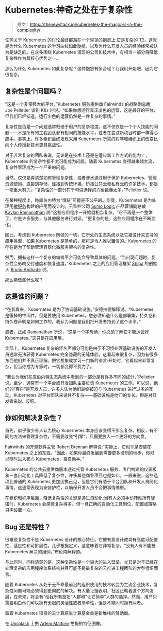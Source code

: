 # Kubernetes:神奇之处在于复杂性

> 原文：<https://thenewstack.io/kubernetes-the-magic-is-in-the-complexity/>

任何关于 Kubernetes 的讨论最终都落在一个常见的抱怨上:它是复杂的 T2。这就是为什么 Kubernetes 的学习曲线如此陡峭，以及为什么开发人员的经验经常被认为是缺乏的。在众多围绕 Kubernetes 涌现的公司和技术中，有相当一部分将降低复杂性作为其核心优势之一。

那么为什么 Kubernetes 如此复杂呢？这种抱怨有多合理？让我们开始吧，因为它很复杂。

## **复杂性是个问题吗？**

“这是一个非常强大的平台，”Kubernetes 服务提供商 Fairwinds 的战略副总裁 Joe Pelletier 谈到 K8s 时说。“如果你想运行真正出色的运营，这是最好的平台，但我们已经知道，运行出色的运营仍然是一件复杂的事情。”

复杂性是否是一个问题通常归结于用户的复杂程度。这不仅仅是一个个人技能的问题——不是所有的工程团队都有相同的技能水平，或者在尝试新项目时都一样得心应手。事实上，许多组织最终发现采用 Kubernetes 所需的程序和组织上的改变比向个人传授新技术更具挑战性。

对于非常复杂的团队来说，无论是在技术上还是在适应新工作方式的能力上，Kubernetes 的复杂性都不太可能成为问题。随着 Kubernetes 变得越来越主流，复杂性管理成为一个严重的问题。

当然，仅仅是弄清楚如何管理复杂性，或者涉水通过用于保护 Kubernetes、管理资源使用、连接到存储、连接到传统环境、桥接公共云和私有云的许多技术，都是一项重大努力。“复杂性的一部分在于可供选择的方案数量太多，”Pelletier 说。

在某种程度上，称库伯内特为“情结”可能是不公平的。毕竟，Kubernetes 是为处理用[微服务](https://thenewstack.io/category/microservices/)构建的应用而设计的。云监控公司 [Sumo Logic](https://www.sumologic.com) 产品营销副总裁 [Kaylan Ramanathan](https://www.linkedin.com/in/kalyanramanathan/) 说:“这些应用程序一开始就相当复杂。“它不再是一个整体了。它是许多服务，与其他服务进行对话。“更复杂的是，这些应用程序在不断变化。

因此，考虑到 Kubernetes 所做的一切，它所处的生态系统以及它被设计来支持的应用类型，如果 Kubernetes 是简单的，那将是令人难以置信的。Kubernetes 的存在是为了帮助管理容器化微服务架构的复杂性。

然而，拥有这样一个复杂的编排平台可能会导致具体的问题。“当出现问题时，复杂性会影响交付速度和恢复速度，”Kubernetes 之上的应用管理框架 [Shipa](https://www.shipa.io) 的创始人 [Bruno Andrade](https://www.linkedin.com/in/bruno-a-a369028/) 说。

那么能做些什么呢？

## **这是谁的问题？**

“在我看来，Kubernetes 是为了协调基础设施，”安德拉德解释说。“Kubernetes 是很棒的中间件，但是要使用 Kubernetes，您必须知道什么是部署集，持久卷和持久卷声明是如何工作的。我认为问题是我们把开发者拖到了这个水平。”

或者，正如 Ramanathan 所说，“这是一个字母汤，你必须了解它才能运营好 Kubernetes。”这只是在应用层。

实际上，Kubernetes 复杂的坏名声部分可能是由于不习惯处理基础设施的开发人员通常无法获得 Kubernetes 完全隐藏的无缝体验。这看起来很复杂，因为有很多东西他们并不真正理解。把它想象成学习一门新的语言:开始时，它看起来非常复杂，但当你成为专家时，一切都变得不费力了。

“我认为我们在库伯内特生态系统中看到的一部分是有许多不同的成分，”Pelletier 说。至少，通常有一个平台或开发团队主要负责 Kubernetes 的工作。可以说，他们的“客户”是开发人员，许多人认为他们最终被迫与 Kubernetes 进行过多的互动。Kubernetes 对平台团队来说并不复杂——基础设施是他们的专长。但是对开发者来说…哎呀。

## **你如何解决复杂性？**

首先，似乎很少有人认为核心 Kubernetes 本身应该变得不那么复杂。相反，有不同的方法来管理复杂性，不需要改变“引擎”，只需要放入一个更好的方向盘。

Fairwinds 的开源软件主管 Robert Brennan 解释说:“实际上，它似乎是安装在 Kubernetes 之上的东西。“因此，如果你最终发展到需要更多控制的地步，你可以随时进入核心 Kubernetes，亲自动手。”

Kubernetes 的公共云提供商版本通过托管 Kubernetes 服务、专门构建的仪表板和一套自动化工具降低了复杂性，许多其他商业项目也是如此。一般来说，这些选项比普通的 Kubernetes 更加固执己见，但是它们有助于平台团队和开发人员简化事情。这通常表现为安装护栏，以确保开发人员不会把事情搞砸。

在组织和程序层面，降低复杂性的关键是通过自动化:当有人必须手动转动所有旋钮时，Kubernetes 会感觉复杂得多，但一旦正确的自动化工具到位，配置或策略只需设置一次。

## **Bug 还是特性？**

很难说复杂性不是 Kubernetes 设计的核心特征。它被有意设计成具有高度可配置性、适应性和可扩展性。几乎根据定义，这意味着它非常复杂。“没有人有不能被 Kubernetes 解决的用例，”布伦南解释道。

与此同时，同样清楚的是，这种复杂性是一个巨大的进入壁垒，尤其是对于已经在处理复杂的应用程序体系结构并且可能不是最复杂的云推进工程团队的大型组织而言。

随着 Kubernetes 从处于云革命最前沿的组织使用的技术转变为主流企业技术，复杂性问题可能必须得到更彻底的解决。有大量证据表明，社区正朝着这个方向发展，在未来，将会有“给我所有旋钮”人群和“让它简单”人群的选择。然而，用户只需要明白他们可以拥有无限的灵活性或者简单性，但是不能同时拥有两者。

监管 Kubernetes 项目的云计算原生计算基金会是新堆栈的赞助商。

在 [Unsplash](https://unsplash.com/s/photos/magic?utm_source=unsplash&utm_medium=referral&utm_content=creditCopyText) 上由 [Artem Maltsev](https://unsplash.com/@art_maltsev?utm_source=unsplash&utm_medium=referral&utm_content=creditCopyText) 拍摄的特征图像。

<svg xmlns:xlink="http://www.w3.org/1999/xlink" viewBox="0 0 68 31" version="1.1"><title>Group</title> <desc>Created with Sketch.</desc></svg>